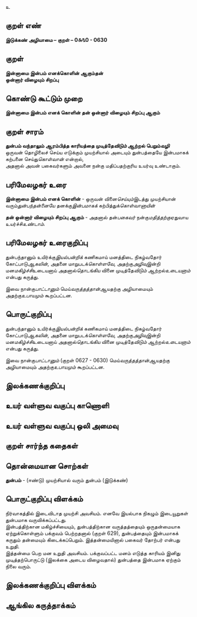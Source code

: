 உ

## குறள் எண் 

**இடுக்கண் அழியாமை – குறள் – 0௬௩0 - 0630**  

## குறள் 

**இன்னாமை இன்பம் எனக்கொளின் ஆகும்தன்  
ஒன்னார் விழையும் சிறப்பு**  

## கொண்டு கூட்டும் முறை

**இன்னாமை இன்பம் எனக் கொளின் தன் ஒன்னார் விழையும் சிறப்பு ஆகும்**

## குறள் சாரம் 

**துன்பம் வந்தாலும் ஆரம்பித்த காரியத்தை முடித்தே*விடும்* ஆற்றல் பெறும்*வழி***  
ஒருவன் தொழிலைச் செய்ய எடுக்கும் முயற்சியால் அடையும் துன்பத்தையே இன்பமாகக் கற்பனை செய்து*கொள்வான்* என்றால்,  
அதனால் அவன் பகைவர்களும் அவனை நன்கு மதிப்பதற்குரிய உயர்வு உண்டாகும்.  

## பரிமேலழகர் உரை

**இன்னாமை இன்பம் எனக் கொளின்** - ஒருவன் வினை*செய்யும்*இடத்து முயற்சியான் வரும்*துன்பந்தன்னையே* தனக்கு*இன்பமாகக்* கற்பித்துக்*கொள்வானாயின்*  

**தன் ஒன்னார் விழையும் சிறப்பு ஆகும்** - அதனால் தன்*பகைவர்* நன்கு*மதித்தற்கு*ஏதுவாய உயர்ச்சி*உண்டாம்*. 

## பரிமேலழகர் உரைகுறிப்பு   

துன்பந்தானும் உயிர்க்கு*இயல்பன்றிக்* கணிகமாய் மனத்திடை நிகழ்வதோர் கோட்பாடு*ஆகலின்*, அதனை மாறுபடக்*கொள்ளவே*, அதற்கு*அழிவு*இன்றி மன*மகிழ்ச்சி*உடையனாய் அதனால்*தொடங்கிய* வினை முடித்தே*விடும்* ஆற்றல்*உடையனாம்* என்பது கருத்து.  

இவை நான்கு*பாட்டானும்* மெய்*வருத்தத்தான்*ஆயதற்கு அழியாமையும் அதற்கு*உபாயமும்* கூறப்பட்டன.    

## பொருட்குறிப்பு 

துன்பந்தானும் உயிர்க்கு*இயல்பன்றிக்* கணிகமாய் மனத்திடை நிகழ்வதோர் கோட்பாடு*ஆகலின்*, அதனை மாறுபடக்*கொள்ளவே*, அதற்கு*அழிவு*இன்றி மன*மகிழ்ச்சி*உடையனாய் அதனால்*தொடங்கிய* வினை முடித்தே*விடும்* ஆற்றல்*உடையனாம்* என்பது கருத்து. 

இவை நான்கு*பாட்டானும்* (குறள் 0627 - 0630) மெய்*வருத்தத்தான்*ஆயதற்கு அழியாமையும் அதற்கு*உபாயமும்* கூறப்பட்டன.    

## இலக்கணக்குறிப்பு  


## உயர் வள்ளுவ வகுப்பு காணொளி


## உயர் வள்ளுவ வகுப்பு ஒலி அமைவு 

 
## குறள் சார்ந்த கதைகள் 


## தொன்மையான சொற்கள்

**துன்பம்** - (ஈண்டு) முயற்சியால் வரும் துன்பம் (இடுக்கண்)  

## பொருட்குறிப்பு விளக்கம்

நிர்வாகத்தி்ல் இடைவிடாத முயற்சி அவசியம். எனவே இயல்பாக நிகழும் இடையூறுகள் துன்பமாக வருவிக்கப்பட்டது.  
இன்பத்திற்கான மகிழ்ச்சியையும், துன்பத்திற்கான வருத்தத்தையும் ஒருதன்மையாக ஏற்றுக்கொள்ளும் பக்குவம் பெற்றதனால் (குறள் 629), துன்பத்தையும் இன்பமாகக் கருதும் தன்மையும் கிடைக்கப்பெறும். இத்தன்மையினால் பகைவர் தோற்பர் என்பது உறுதி.   
இத்தன்மை பெற மன உறுதி அவசியம். பக்குவப்பட்ட மனம் எடுத்த காரியம் இனிது முடித்தற்பொருட்டு (இலக்கை அடைய விழைவதால்) துன்பத்தை இன்பமாக ஏற்கும் நிலை வரும்.  

## இலக்கணக்குறிப்பு விளக்கம்


## ஆங்கில கருத்தாக்கம் 


